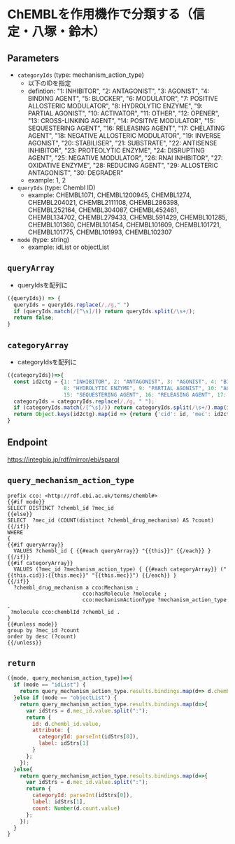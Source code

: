 # ChEMBLを作用機作で分類する（信定・八塚・鈴木）

## Parameters

* `categoryIds` (type: mechanism_action_type)
  * 以下のIDを指定
  * defintion: "1: INHIBITOR", "2: ANTAGONIST", "3: AGONIST", "4: BINDING AGENT", "5: BLOCKER", "6: MODULATOR", "7: POSITIVE ALLOSTERIC MODULATOR", "8: HYDROLYTIC ENZYME", "9: PARTIAL AGONIST", "10: ACTIVATOR", "11: OTHER", "12: OPENER", "13: CROSS-LINKING AGENT", "14: POSITIVE MODULATOR", "15: SEQUESTERING AGENT", "16: RELEASING AGENT", "17: CHELATING AGENT", "18: NEGATIVE ALLOSTERIC MODULATOR", "19: INVERSE AGONIST", "20: STABILISER", "21: SUBSTRATE", "22: ANTISENSE INHIBITOR", "23: PROTEOLYTIC ENZYME", "24: DISRUPTING AGENT", "25: NEGATIVE MODULATOR", "26: RNAI INHIBITOR", "27: OXIDATIVE ENZYME", "28: REDUCING AGENT", "29: ALLOSTERIC ANTAGONIST", "30: DEGRADER"
  * example: 1, 2
* `queryIds` (type: Chembl ID)
  * example: CHEMBL1071, CHEMBL1200945, CHEMBL1274, CHEMBL204021, CHEMBL2111108, CHEMBL286398, CHEMBL252164, CHEMBL304087, CHEMBL452461, CHEMBL134702, CHEMBL279433, CHEMBL591429, CHEMBL101285, CHEMBL101360, CHEMBL101454, CHEMBL101609, CHEMBL101721, CHEMBL101775, CHEMBL101993, CHEMBL102307
* `mode` (type: string)
  * example: idList or objectList

## `queryArray`
- queryIdsを配列に
```javascript
({queryIds}) => {
  queryIds = queryIds.replace(/,/g," ")
  if (queryIds.match(/[^\s]/)) return queryIds.split(/\s+/);
  return false;
}
```

## `categoryArray`
- categoryIdsを配列に
```javascript
({categoryIds})=>{
  const id2ctg = {1: "INHIBITOR", 2: "ANTAGONIST", 3: "AGONIST", 4: "BINDING AGENT", 5: "BLOCKER", 6: "MODULATOR", 7: "POSITIVE ALLOSTERIC MODULATOR",
                  8: "HYDROLYTIC ENZYME", 9: "PARTIAL AGONIST", 10: "ACTIVATOR", 11: "OTHER", 12: "OPENER", 13: "CROSS-LINKING AGENT", 14: "POSITIVE MODULATOR",
                  15: "SEQUESTERING AGENT", 16: "RELEASING AGENT", 17: "CHELATING AGENT", 18: "NEGATIVE ALLOSTERIC MODULATOR", 19: "INVERSE AGONIST", 20: "STABILISER", 21: "SUBSTRATE", 22: "ANTISENSE INHIBITOR", 23: "PROTEOLYTIC ENZYME", 24: "DISRUPTING AGENT", 25: "NEGATIVE MODULATOR", 26: "RNAI INHIBITOR", 27: "OXIDATIVE ENZYME", 28: "REDUCING AGENT", 29: "ALLOSTERIC ANTAGONIST", 30: "DEGRADER"}
  categoryIds = categoryIds.replace(/,/g, " ");
  if (categoryIds.match(/[^\s]/)) return categoryIds.split(/\s+/).map(id => {return {'cid': id, 'mec': id2ctg[parseInt(id)]}});
  return Object.keys(id2ctg).map(id => {return {'cid': id, 'mec': id2ctg[parseInt(id)]}});
}
```

## Endpoint

https://integbio.jp/rdf/mirror/ebi/sparql

## `query_mechanism_action_type`

```sparql
prefix cco: <http://rdf.ebi.ac.uk/terms/chembl#>
{{#if mode}}
SELECT DISTINCT ?chembl_id ?mec_id
{{else}}
SELECT  ?mec_id (COUNT(distinct ?chembl_drug_mechanism) AS ?count)
{{/if}}
WHERE 
{
{{#if queryArray}}
  VALUES ?chembl_id { {{#each queryArray}} "{{this}}" {{/each}} }
{{/if}}
{{#if categoryArray}}
  VALUES (?mec_id ?mechanism_action_type) { {{#each categoryArray}} ("{{this.cid}}:{{this.mec}}" "{{this.mec}}") {{/each}} }
{{/if}}
  ?chembl_drug_mechanism a cco:Mechanism ;
                        cco:hasMolecule ?molecule ;
                        cco:mechanismActionType ?mechanism_action_type .
 ?molecule cco:chemblId ?chembl_id .
}
{{#unless mode}}
group by ?mec_id ?count
order by desc (?count)
{{/unless}}              
```

## `return`

```javascript
({mode, query_mechanism_action_type})=>{
  if (mode == "idList") {
    return query_mechanism_action_type.results.bindings.map(d=> d.chembl_id.value);
  }else if (mode == "objectList") {
    return query_mechanism_action_type.results.bindings.map(d=>{
      var idStrs = d.mec_id.value.split(":");
      return {
        id: d.chembl_id.value,
        attribute: {
          categoryId: parseInt(idStrs[0]),
          label: idStrs[1]
        }
      };
    });
  }else{
    return query_mechanism_action_type.results.bindings.map(d=>{
      var idStrs = d.mec_id.value.split(":");
      return {
        categoryId: parseInt(idStrs[0]),
        label: idStrs[1],
        count: Number(d.count.value)
      };
    });
  }
}
```